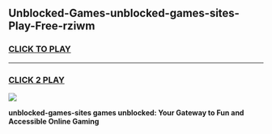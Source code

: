 
## Unblocked-Games-unblocked-games-sites-Play-Free-rziwm
<h3>
<a href="https://premium76.site?title=unblocked-games-sites&ref=21A">CLICK TO PLAY</a></h3>
<hr>

<h3>
<a href="https://premium76.site?title=unblocked-games-sites&ref=21A">CLICK 2 PLAY</a>
  
</h3>

<a href="https://premium76.site?title=unblocked-games-sites&ref=21A"><img src="https://clearcache.store/games.png"></a>


**unblocked-games-sites games unblocked: Your Gateway to Fun and Accessible Online Gaming**
